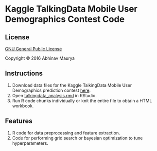 Kaggle TalkingData Mobile User Demographics Contest Code
===========================================================


License
-----------------------------------------------------------

[GNU General Public License](GPL.md)

Copyright © 2016 Abhinav Maurya


Instructions
-----------------------------------------------------------

1. Download data files for the Kaggle TalkingData Mobile User Demographics prediction contest [here](https://www.kaggle.com/c/talkingdata-mobile-user-demographics/data).
2. Open [talkingdata_analysis.rmd](talkingdata_analysis.rmd) in RStudio.
3. Run R code chunks individually or knit the entire file to obtain a HTML workbook.


Features
-----------------------------------------------------------

1. R code for data preprocessing and feature extraction.
2. Code for performing grid search or bayesian optimization to tune hyperparameters.
